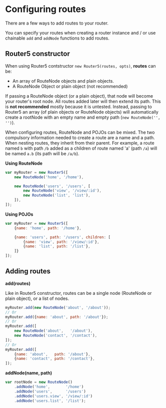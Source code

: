 # Configuring routes

There are a few ways to add routes to your router.

You can specify your routes when creating a router instance and / or use chainable `add` and `addNode` functions to add routes.


## Router5 constructor

When using Router5 contstructor `new Router5(routes, opts)`, __routes__ can be:

- An array of RouteNode objects and plain objects.
- A RouteNode Object or plain object (not recommended)

If passing a RouteNode object (or a plain object), that node will become your router's root node. All routes added later will
then extend its path. This is __not recommended__ mostly because it is untested. Instead, passing to Router5 an array (of plain
objects or RouteNode objects) will automatically create a rootNode with an empty name and empty path (`new RouteNode('', '')`).

When configuring routes, RouteNode and POJOs can be mixed. The two compulsory information needed to create a route are a name and a path.
When nesting routes, they inherit from their parent. For example, a route named `b` with path `/b` added as a children of route named
'a' (path `/a`) will be named `a.b` (its path will be `/a/b`).

__Using RouteNode__


```javascript
var myRouter = new Router5([
    new RouteNode('home', '/home'),

    new RouteNode('users', '/users', [
        new RouteNode('view', '/view/:id'),
        new RouteNode('list', 'list'),
    ]),
]);
```

__Using POJOs__

```javascript
var myRouter = new Router5([
    {name: 'home', path: '/home'},

    {name: 'users', path: '/users', children: [
        {name: 'view', path: '/view/:id'},
        {name: 'list', path: '/list'},
    ]}
]);
```

## Adding routes

__add(routes)__

Like in Router5 constructor, routes can be a single node (RouteNode or plain object), or a list of nodes.

```javascript
myRouter.add(new RouteNode('about', '/about'));
// Or
myRouter.add({name: 'about', path: '/about'});
// Or
myRouter.add([
    new RouteNode('about',   '/about'),
    new RouteNode('contact', '/contact'),
]);
// Or
myRouter.add([
    {name: 'about',   path: '/about'},
    {name: 'contact', path: '/contact'},
]);
```

__addNode(name, path)__


```javascript
var rootNode = new RouteNode()
    .addNode('home',       '/home')
    .addNode('users',      '/users')
    .addNode('users.view', '/view/:id')
    .addNode('users.list', '/list');
```

